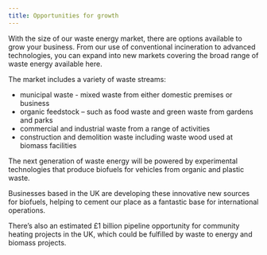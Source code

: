 ```yaml
---
title: Opportunities for growth
---
```


With the size of our waste energy market, there are options available to grow your business. From our use of conventional incineration to advanced technologies, you can expand into new markets  covering the broad range of waste energy available here. 

The market includes a variety of waste streams:

- municipal waste - mixed waste from either domestic premises or business  
- organic feedstock – such as food waste and green waste from gardens and parks
- commercial and industrial waste from a range of activities
- construction and demolition waste including waste wood used at biomass facilities

The next generation of waste energy will be powered by experimental technologies that produce biofuels for vehicles from organic and plastic waste.

Businesses based in the UK are developing these innovative new sources for biofuels, helping to cement our place as a fantastic base for international operations. 

There’s also an estimated £1 billion pipeline opportunity for community heating projects in the UK, which could be fulfilled by waste to energy and biomass projects.

